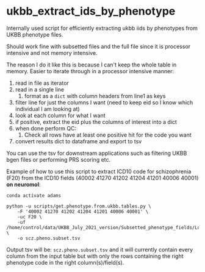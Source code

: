 # ukbb_extract_ids_by_phenotype

Internally used script for efficiently extracting ukbb iids by phenotypes from UKBB phenotype files.

Should work fine with subsetted files and the full file since it is processor intensive and not memory intensive.

The reason I do it like this is because I can't keep the whole table in memory. Easier to iterate through in a processor intensive manner:

1. read in file as iterator
2. read in a single line
   1. format as a `dict` with column headers from line1 as keys
3. filter line for just the columns I want (need to keep eid so I know which individual I am looking at)
4. look at each column for what I want
5. if positive, extract the eid plus the columns of interest into a dict
6. when done perform QC:
   1. Check all rows have at least one positive hit for the code you want
7. convert results dict to dataframe and export to tsv

You can use the tsv for downstream applications such as filtering UKBB bgen files or performing PRS scoring etc.

Example of how to use this script to extract ICD10 code for schizophrenia (F20) from the ICD10 fields (40002 41270 41202 41204 41201 40006 40001) **on neuromol**:
```
conda activate adams

python -u scripts/get.phenotype.from.ukbb.tables.py \
    -F '40002 41270 41202 41204 41201 40006 40001' \
    -uc F20 \
    -uf /home/control/data/UKBB_July_2021_version/Subsetted_phenotype_fields/Longitudinal_medical_history_UKBB_July_2021_Freeze.txt \
    -o scz.pheno.subset.tsv
```

Output tsv will be: `scz.pheno.subset.tsv` and it will currently contain every column from the input table but with only the rows containing the right phenotype code in the right column(s)/field(s).
